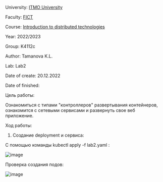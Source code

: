 University: [ITMO University](https://itmo.ru/ru/)

Faculty: [FICT](https://fict.itmo.ru)

Course: [Introduction to distributed technologies](https://github.com/itmo-ict-faculty/introduction-to-distributed-technologies)

Year: 2022/2023

Group: K4112c

Author: Tamanova K.L.

Lab: Lab2

Date of create: 20.12.2022

Date of finished: 

Цель работы:

Ознакомиться с типами "контроллеров" развертывания контейнеров, ознакомится с сетевыми сервисами и развернуть свое веб приложение.

Ход работы:

1. Создание deployment и сервиса:

С помощью команды kubectl apply -f lab2.yaml :

![image](https://user-images.githubusercontent.com/107037214/208655545-cc5a2456-0600-4013-9115-e1aa222508d3.png)

Проверка создания подов:

![image](https://user-images.githubusercontent.com/107037214/208656365-83871ec2-2c1a-4403-b44c-168bc3371bb0.png)

